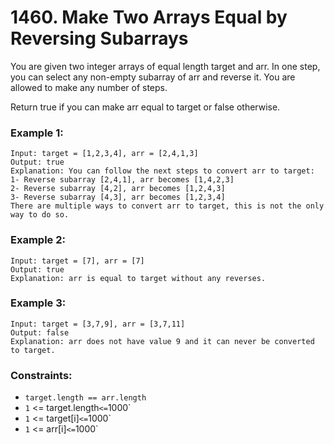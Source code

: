 # 1460. Make Two Arrays Equal by Reversing Subarrays

You are given two integer arrays of equal length target and arr. In one step, you can select any non-empty subarray of arr and reverse it. You are allowed to make any number of steps.

Return true if you can make arr equal to target or false otherwise.

### Example 1:

```
Input: target = [1,2,3,4], arr = [2,4,1,3]
Output: true
Explanation: You can follow the next steps to convert arr to target:
1- Reverse subarray [2,4,1], arr becomes [1,4,2,3]
2- Reverse subarray [4,2], arr becomes [1,2,4,3]
3- Reverse subarray [4,3], arr becomes [1,2,3,4]
There are multiple ways to convert arr to target, this is not the only way to do so.
```

### Example 2:

```
Input: target = [7], arr = [7]
Output: true
Explanation: arr is equal to target without any reverses.
```

### Example 3:

```
Input: target = [3,7,9], arr = [3,7,11]
Output: false
Explanation: arr does not have value 9 and it can never be converted to target.
```

### Constraints:

- `target.length == arr.length`
- `1` <= target.length` <= `1000`
- `1` <= target[i]` <= `1000`
- `1` <= arr[i]` <= `1000`
